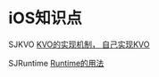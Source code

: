 # iOS知识点
SJKVO [KVO的实现机制， 自己实现KVO](https://tech.glowing.com/cn/implement-kvo/)

SJRuntime [Runtime的用法](https://www.jianshu.com/p/927c8384855a)
